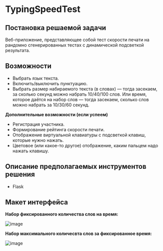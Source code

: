 # TypingSpeedTest

## Постановка решаемой задачи
Веб-приложение, представляющее собой тест скорости печати на рандомно сгенерированных тестах с динамической подсветкой результата.

## Возможности
* Выбрать язык текста.
* Включить/выключить пунктуацию.
* Выбрать размер набираемого текста (в словах) — тогда засекаем, за сколько секунд можно набрать 10/40/100 слов. Или время, которое даётся на набор слов — тогда засекаем, сколько слов можно набрать за 10/30/60 секунд.

**Дополнительные возможности (если успеем)**
* Регистрация участника.
* Формирование рейтинга скорости печати.
* Отображение виртуальной клавиатуры с подсветкой клавиш, которые нужно нажать.
* Цветовое (или какое-то другое) отображение, каким пальцем надо нажать клавишу.

## Описание предполагаемых инструментов решения
 *  Flask

## Макет интерфейса
**Набор фиксированного количества слов на время:**

![image](https://user-images.githubusercontent.com/20884054/227596564-7959a052-4175-4d7b-bcfe-f6b3ea475d55.png)

**Набор максимального количесвта слов за фиксированное время:**

![image](https://user-images.githubusercontent.com/20884054/227596882-0a4d4d97-1769-454e-8d97-e01564489bb5.png)
